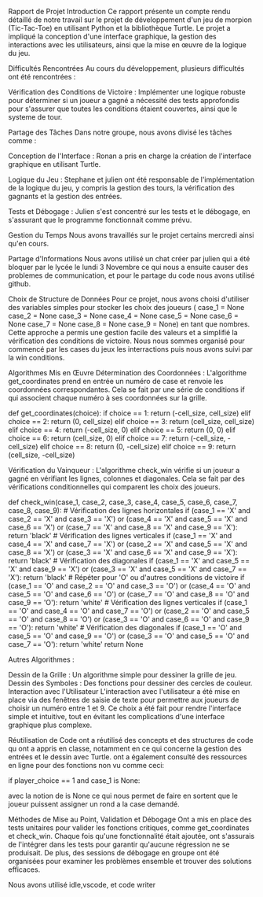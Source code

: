 Rapport de Projet
Introduction
Ce rapport présente un compte rendu détaillé de notre travail sur le projet de développement d'un jeu de morpion (Tic-Tac-Toe) en utilisant Python et la bibliothèque Turtle. Le projet a impliqué la conception d'une interface graphique, la gestion des interactions avec les utilisateurs, ainsi que la mise en œuvre de la logique du jeu.

Difficultés Rencontrées
Au cours du développement, plusieurs difficultés ont été rencontrées :

Vérification des Conditions de Victoire : Implémenter une logique robuste pour déterminer si un joueur a gagné a nécessité des tests approfondis pour s'assurer que toutes les conditions étaient couvertes, ainsi que le systeme de tour.  

Partage des Tâches
Dans notre groupe, nous avons divisé les tâches comme :

Conception de l'Interface : Ronan a pris en charge la création de l'interface graphique en utilisant Turtle.

Logique du Jeu : Stephane et julien ont été responsable de l'implémentation de la logique du jeu, y compris la gestion des tours, la vérification des gagnants et la gestion des entrées.

Tests et Débogage : Julien s'est concentré sur les tests et le débogage, en s'assurant que le programme fonctionnait comme prévu.

Gestion du Temps
Nous avons travaillés sur le projet certains mercredi ainsi qu'en cours.

Partage d'Informations
Nous avons utilisé un chat créer par julien qui a été bloquer par le lycée le lundi 3 Novembre ce qui nous a ensuite causer des problemes de communication, et pour le partage du code nous avons utilisé github.

Choix de Structure de Données
Pour ce projet, nous avons choisi d'utiliser des variables simples pour stocker les choix des joueurs (
case_1 = None
case_2 = None
case_3 = None
case_4 = None
case_5 = None
case_6 = None
case_7 = None
case_8 = None
case_9 = None)
en tant que nombres. Cette approche a permis une gestion facile des valeurs et a simplifié la vérification des conditions de victoire.
Nous nous sommes organisé pour commencé par les cases du jeux les interractions puis nous avons suivi par la win conditions.

Algorithmes Mis en Œuvre
Détermination des Coordonnées : L'algorithme get_coordinates prend en entrée un numéro de case et renvoie les coordonnées correspondantes. Cela se fait par une série de conditions if qui associent chaque numéro à ses coordonnées sur la grille.

def get_coordinates(choice):
    if choice == 1:
        return (-cell_size, cell_size)
    elif choice == 2:
        return (0, cell_size)
    elif choice == 3:
        return (cell_size, cell_size)
    elif choice == 4:
        return (-cell_size, 0)
    elif choice == 5:
        return (0, 0) 
    elif choice == 6:
        return (cell_size, 0)
    elif choice == 7:
        return (-cell_size, -cell_size)
    elif choice == 8:
        return (0, -cell_size)
    elif choice == 9:
        return (cell_size, -cell_size)

Vérification du Vainqueur : L'algorithme check_win vérifie si un joueur a gagné en vérifiant les lignes, colonnes et diagonales. Cela se fait par des vérifications conditionnelles qui comparent les choix des joueurs.

def check_win(case_1, case_2, case_3, case_4, case_5, case_6, case_7, case_8, case_9):
    # Vérification des lignes horizontales
    if (case_1 == 'X' and case_2 == 'X' and case_3 == 'X') or (case_4 == 'X' and case_5 == 'X' and case_6 == 'X') or (case_7 == 'X' and case_8 == 'X' and case_9 == 'X'):
        return 'black'
    # Vérification des lignes verticales
    if (case_1 == 'X' and case_4 == 'X' and case_7 == 'X') or (case_2 == 'X' and case_5 == 'X' and case_8 == 'X') or (case_3 == 'X' and case_6 == 'X' and case_9 == 'X'):
        return 'black'
    # Vérification des diagonales
    if (case_1 == 'X' and case_5 == 'X' and case_9 == 'X') or (case_3 == 'X' and case_5 == 'X' and case_7 == 'X'):
        return 'black'
    # Répéter pour 'O' ou d'autres conditions de victoire
    if (case_1 == 'O' and case_2 == 'O' and case_3 == 'O') or (case_4 == 'O' and case_5 == 'O' and case_6 == 'O') or (case_7 == 'O' and case_8 == 'O' and case_9 == 'O'):
        return 'white'
    # Vérification des lignes verticales
    if (case_1 == 'O' and case_4 == 'O' and case_7 == 'O') or (case_2 == 'O' and case_5 == 'O' and case_8 == 'O') or (case_3 == 'O' and case_6 == 'O' and case_9 == 'O'):
        return 'white'
    # Vérification des diagonales
    if (case_1 == 'O' and case_5 == 'O' and case_9 == 'O') or (case_3 == 'O' and case_5 == 'O' and case_7 == 'O'):
        return 'white'
    return None

Autres Algorithmes :

Dessin de la Grille : Un algorithme simple pour dessiner la grille de jeu.
Dessin des Symboles : Des fonctions pour dessiner des cercles de couleur.
Interaction avec l'Utilisateur
L'interaction avec l'utilisateur a été mise en place via des fenêtres de saisie de texte pour permettre aux joueurs de choisir un numéro entre 1 et 9. Ce choix a été fait pour rendre l'interface simple et intuitive, tout en évitant les complications d'une interface graphique plus complexe.

Réutilisation de Code
ont a réutilisé des concepts et des structures de code qu ont a appris en classe, notamment en ce qui concerne la gestion des entrées et le dessin avec Turtle. ont a également consulté des ressources en ligne pour des fonctions non vu comme ceci:

if player_choice == 1 and case_1 is None:

avec la notion de is None ce qui nous permet de faire en sortent que le joueur puissent assigner un rond a la case demandé.

Méthodes de Mise au Point, Validation et Débogage
Ont a mis en place des tests unitaires pour valider les fonctions critiques, comme get_coordinates et check_win. Chaque fois qu'une fonctionnalité était ajoutée, ont s'assurais de l'intégrer dans les tests pour garantir qu'aucune régression ne se produisait. De plus, des sessions de débogage en groupe ont été organisées pour examiner les problèmes ensemble et trouver des solutions efficaces.

Nous avons utilisé idle,vscode, et code writer
